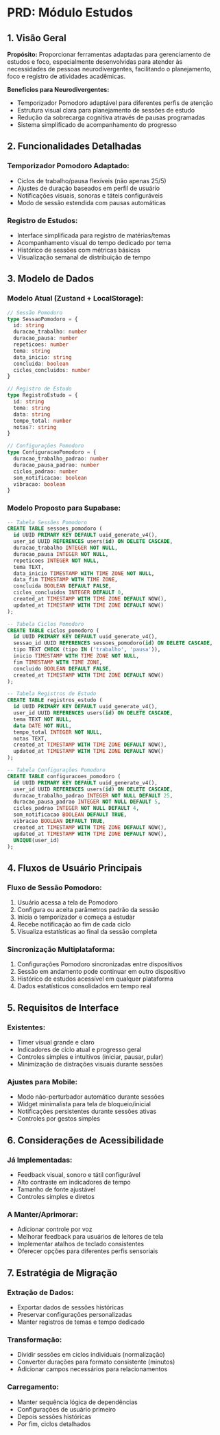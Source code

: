 # PRD: Módulo Estudos

## 1. Visão Geral

**Propósito:** Proporcionar ferramentas adaptadas para gerenciamento de estudos e foco, especialmente desenvolvidas para atender às necessidades de pessoas neurodivergentes, facilitando o planejamento, foco e registro de atividades acadêmicas.

**Benefícios para Neurodivergentes:**
- Temporizador Pomodoro adaptável para diferentes perfis de atenção
- Estrutura visual clara para planejamento de sessões de estudo
- Redução da sobrecarga cognitiva através de pausas programadas
- Sistema simplificado de acompanhamento do progresso

## 2. Funcionalidades Detalhadas

### Temporizador Pomodoro Adaptado:
- Ciclos de trabalho/pausa flexíveis (não apenas 25/5)
- Ajustes de duração baseados em perfil de usuário
- Notificações visuais, sonoras e táteis configuráveis
- Modo de sessão estendida com pausas automáticas

### Registro de Estudos:
- Interface simplificada para registro de matérias/temas
- Acompanhamento visual do tempo dedicado por tema
- Histórico de sessões com métricas básicas
- Visualização semanal de distribuição de tempo

## 3. Modelo de Dados

### Modelo Atual (Zustand + LocalStorage):
```typescript
// Sessão Pomodoro
type SessaoPomodoro = {
  id: string
  duracao_trabalho: number
  duracao_pausa: number
  repeticoes: number
  tema: string
  data_inicio: string
  concluida: boolean
  ciclos_concluidos: number
}

// Registro de Estudo
type RegistroEstudo = {
  id: string
  tema: string
  data: string
  tempo_total: number
  notas?: string
}

// Configurações Pomodoro
type ConfiguracaoPomodoro = {
  duracao_trabalho_padrao: number
  duracao_pausa_padrao: number
  ciclos_padrao: number
  som_notificacao: boolean
  vibracao: boolean
}
```

### Modelo Proposto para Supabase:
```sql
-- Tabela Sessões Pomodoro
CREATE TABLE sessoes_pomodoro (
  id UUID PRIMARY KEY DEFAULT uuid_generate_v4(),
  user_id UUID REFERENCES users(id) ON DELETE CASCADE,
  duracao_trabalho INTEGER NOT NULL,
  duracao_pausa INTEGER NOT NULL,
  repeticoes INTEGER NOT NULL,
  tema TEXT,
  data_inicio TIMESTAMP WITH TIME ZONE NOT NULL,
  data_fim TIMESTAMP WITH TIME ZONE,
  concluida BOOLEAN DEFAULT FALSE,
  ciclos_concluidos INTEGER DEFAULT 0,
  created_at TIMESTAMP WITH TIME ZONE DEFAULT NOW(),
  updated_at TIMESTAMP WITH TIME ZONE DEFAULT NOW()
);

-- Tabela Ciclos Pomodoro
CREATE TABLE ciclos_pomodoro (
  id UUID PRIMARY KEY DEFAULT uuid_generate_v4(),
  sessao_id UUID REFERENCES sessoes_pomodoro(id) ON DELETE CASCADE,
  tipo TEXT CHECK (tipo IN ('trabalho', 'pausa')),
  inicio TIMESTAMP WITH TIME ZONE NOT NULL,
  fim TIMESTAMP WITH TIME ZONE,
  concluido BOOLEAN DEFAULT FALSE,
  created_at TIMESTAMP WITH TIME ZONE DEFAULT NOW()
);

-- Tabela Registros de Estudo
CREATE TABLE registros_estudo (
  id UUID PRIMARY KEY DEFAULT uuid_generate_v4(),
  user_id UUID REFERENCES users(id) ON DELETE CASCADE,
  tema TEXT NOT NULL,
  data DATE NOT NULL,
  tempo_total INTEGER NOT NULL,
  notas TEXT,
  created_at TIMESTAMP WITH TIME ZONE DEFAULT NOW(),
  updated_at TIMESTAMP WITH TIME ZONE DEFAULT NOW()
);

-- Tabela Configurações Pomodoro
CREATE TABLE configuracoes_pomodoro (
  id UUID PRIMARY KEY DEFAULT uuid_generate_v4(),
  user_id UUID REFERENCES users(id) ON DELETE CASCADE,
  duracao_trabalho_padrao INTEGER NOT NULL DEFAULT 25,
  duracao_pausa_padrao INTEGER NOT NULL DEFAULT 5,
  ciclos_padrao INTEGER NOT NULL DEFAULT 4,
  som_notificacao BOOLEAN DEFAULT TRUE,
  vibracao BOOLEAN DEFAULT TRUE,
  created_at TIMESTAMP WITH TIME ZONE DEFAULT NOW(),
  updated_at TIMESTAMP WITH TIME ZONE DEFAULT NOW(),
  UNIQUE(user_id)
);
```

## 4. Fluxos de Usuário Principais

### Fluxo de Sessão Pomodoro:
1. Usuário acessa a tela de Pomodoro
2. Configura ou aceita parâmetros padrão da sessão
3. Inicia o temporizador e começa a estudar
4. Recebe notificação ao fim de cada ciclo
5. Visualiza estatísticas ao final da sessão completa

### Sincronização Multiplataforma:
1. Configurações Pomodoro sincronizadas entre dispositivos
2. Sessão em andamento pode continuar em outro dispositivo
3. Histórico de estudos acessível em qualquer plataforma
4. Dados estatísticos consolidados em tempo real

## 5. Requisitos de Interface

### Existentes:
- Timer visual grande e claro
- Indicadores de ciclo atual e progresso geral
- Controles simples e intuitivos (iniciar, pausar, pular)
- Minimização de distrações visuais durante sessões

### Ajustes para Mobile:
- Modo não-perturbador automático durante sessões
- Widget minimalista para tela de bloqueio/inicial
- Notificações persistentes durante sessões ativas
- Controles por gestos simples

## 6. Considerações de Acessibilidade

### Já Implementadas:
- Feedback visual, sonoro e tátil configurável
- Alto contraste em indicadores de tempo
- Tamanho de fonte ajustável
- Controles simples e diretos

### A Manter/Aprimorar:
- Adicionar controle por voz
- Melhorar feedback para usuários de leitores de tela
- Implementar atalhos de teclado consistentes
- Oferecer opções para diferentes perfis sensoriais

## 7. Estratégia de Migração

### Extração de Dados:
- Exportar dados de sessões históricas
- Preservar configurações personalizadas
- Manter registros de temas e tempo dedicado

### Transformação:
- Dividir sessões em ciclos individuais (normalização)
- Converter durações para formato consistente (minutos)
- Adicionar campos necessários para relacionamentos

### Carregamento:
- Manter sequência lógica de dependências
- Configurações de usuário primeiro
- Depois sessões históricas
- Por fim, ciclos detalhados
